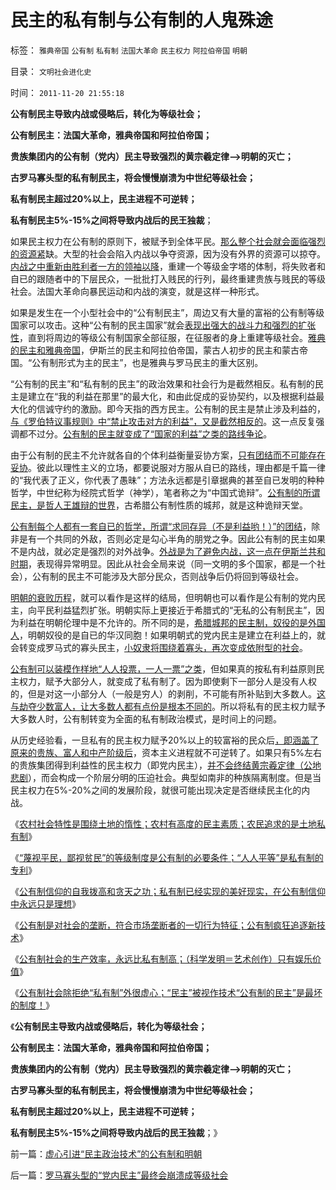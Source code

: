 # 民主的私有制与公有制的人鬼殊途

标签： `雅典帝国` `公有制` `私有制` `法国大革命` `民主权力` `阿拉伯帝国` `明朝` 

目录： `文明社会进化史`

时间： `2011-11-20 21:55:18`

**公有制民主导致内战或侵略后，转化为等级社会；**

**公有制民主：法国大革命，雅典帝国和阿拉伯帝国；**

**贵族集团内的公有制（党内）民主导致强烈的黄宗羲定律——>明朝的灭亡；**

**古罗马寡头型的私有制民主，将会慢慢崩溃为中世纪等级社会；**

**私有制民主超过20%以上，民主进程不可逆转；**

**私有制民主5%-15%之间将导致内战后的民王独裁**；

如果民主权力在公有制的原则下，被赋予到全体平民。[那么整个社会就会面临强烈的资源紧](../../../2011/10/30/脱离私有制的“民主”将毁于民粹冲击波.md)缺。大型的社会会陷入内战以争夺资源，因为没有外界的资源可以掠夺。[内战之中重新由胜利者一方的领袖以降](http://hi.baidu.com/darthchn/blog/item/bd2452f945865518d8f9fd27.html)，重建一个等级金字塔的体制，将失败者和自已的跟随者中的下层民众，一批批打入贱民的行列，最终重建贵族与贱民的等级社会。法国大革命向暴民运动和内战的演变，就是这样一种形式。

如果是发生在一个小型社会中的“公有制民主”，周边又有大量的富裕的公有制等级国家可以攻击。这种“公有制的民主国家”就会[表现出强大的战斗力和强烈的扩张性](../../../2010/8/5/古希腊抓革命促生产；最富裕的城邦最好战.md)，直到将周边的等级公有制国家全部征服，在征服者的身上重建等级社会。[雅典的民主和雅典帝国](../../../2010/5/20/美式民主，东南亚“民主”和雅典的民主.md)，伊斯兰的民主和阿拉伯帝国，蒙古人初步的民主和蒙古帝国。“公有制形式为主的民主”，也是雅典与罗马民主的重大区别。

“公有制的民主”和“私有制的民主”的政治效果和社会行为是截然相反。私有制的民主是建立在“我的利益在那里”的最大化，和由此促成的妥协契约，以及根据利益最大化的信诚守约的激励。即今天指的西方民主。公有制的民主是禁止涉及利益的，[与《罗伯特议事规则》中“禁止攻击对方的利益”，又是截然相反的](../../../2011/1/25/有中国特色的“罗伯特议事规则”和“对事不对人”.md)。这一点反复强调都不过分。[公有制的民主就变成了“国家的利益”之类的路线争论](../../../2009/7/28/不要问国家对你做了什么，要问你为国家做了什么.md)。

由于公有制的民主不允许就各自的个体利益衡量妥协方案，[只有团结而不可能存在妥协](../../../2011/11/13/团结不能代替妥协，人权需要做人的勇气.md)。彼此以理性主义的立场，都要说服对方服从自已的路线，理由都是千篇一律的“我代表了正义，你代表了愚昧”；方法永远都是引章据典的甚至自已发明的种种哲学，中世纪称为经院式哲学（神学），笔者称之为“中国式诡辩”。[公有制的所谓民主，是哲人王雄辩的世界](../../../2010/8/2/哲人王的政治野心.md)，古希腊公有制性质的城邦，就是这种诡辩天堂。

[公有制每个人都有一套自已的哲学，所谓“求同存异（不是利益哟！）”的团结](../../../2011/11/13/团结就是欺骗，团结就是内斗！.md)，除非是有一个共同的外敌，否则必定是勾心半角的朋党之争。因此公有制的民主如果不是内战，就必定是强烈的对外战争。[外战是为了避免内战，这一点在伊斯兰共和时期](../../../2010/5/22/仁者无敌话宽容，伊斯兰和阿拉伯帝国.md)，表现得异常明显。因此从社会全局来说（同一文明的多个国家，都是一个社会），公有制的民主不可能涉及大部分民众，否则战争后仍将回到等级社会。

[明朝的衰败历程](../../../2008/10/26/明朝必亡！冤杀袁崇焕，也只是小事一桩.md)，就可以看作是这样的结局，但明朝也可以看作是公有制的党内民主，向平民利益猛烈扩张。明朝实际上更接近于希腊式的“无私的公有制民主”，因为利益在明朝伦理中是不允许的。所不同的是，[希腊城邦的民主制，奴役的是外国人](../../../2010/11/27/希腊罗马城邦是军事组织；基督教成功的背景.md)，明朝奴役的是自已的华汉同胞！如果明朝式的党内民主是建立在利益上的，就会转变成罗马式的寡头民主，[小奴隶将围绕着寡头，再次变成依附型的社会](../../../2010/8/12/“N党制”的罗马走进了死胡同.md)。

[公有制可以装模作样地“人人投票，一人一票”之类](../../../2011/10/25/独裁是民粹的终结者，为什么有“极右的独裁”.md)，但如果真的按私有利益原则民主权力，赋予大部分人，就变成了私有制了。因为即使剩下一部分人是没有人权的，但是对这一小部分人（一般是穷人）的剥削，不可能有所补贴到大多数人。[这与劫夺少数富人，让大多数人都有点份是根本不同的](../../../2011/10/16/阶级斗争中的大脑急转弯，攻击无权的小平民.md)。所以将私有的民主权力赋予大多数人时，公有制转变为全面的私有制政治模式，是时间上的问题。

从历史经验看，一旦私有的民主权力赋予20%以上的较富裕的民众后[，即涵盖了原来的贵族、富人和中产阶级后](../../../2011/10/6/美国经济的可持续发展原因在“人权私有”，早期的萧条.md)，资本主义进程就不可逆转了。如果只有5%左右的贵族集团得到利益性的民主权力（即党内民主），[并不会终结黄宗羲定律（公地悲剧](../../../2009/2/9/黄宗羲定律“老百姓尽量别折腾”.md)），而会构成一个阶层分明的压迫社会。典型如南非的种族隔离制度。但是当民主权力在5%-20%之间的发展阶段，就很可能出现决定是否继续民主化的内战。

《[农村社会特性是围绕土地的惰性；农村有高度的民主素质；农民追求的是土地私有制](../../../2011/11/18/农村的社会特性是围绕土地的惰性.md)》

《[“蔑视平民，鄙视贫民”的等级制度是公有制的必要条件；“人人平等”是私有制的专利](../../../2011/11/19/“人人平等”是私有制的专利.md)》

《[公有制信仰的自我拨高和贪天之功；私有制已经实现的美好现实，在公有制信仰中永远只是理想](../../../2011/11/19/私有制的美好现实是共产主义远大的理想.md)》

《[公有制是对社会的垄断，符合市场垄断者的一切行为特征；公有制疯狂追逐新技术](../../../2011/11/19/公有制缺乏创造力，疯狂追求高新技术，.md)》

《[公有制社会的生产效率，永远比私有制高；（科学发明＝艺术创作）只有娱乐价值](../../../2011/11/19/（科学发明＝艺术创作）只有娱乐价值；公有制生产力更高.md)》

《[公有制社会除拒绝“私有制”外很虚心；“民主”被视作技术“公有制的民主”是最坏的制度！](../../../2011/11/20/虚心引进“民主政治技术”的公有制和明朝.md)》

《**公有制民主导致内战或侵略后，转化为等级社会；**

**公有制民主：法国大革命，雅典帝国和阿拉伯帝国；**

**贵族集团内的公有制（党内）民主导致强烈的黄宗羲定律——>明朝的灭亡；**

**古罗马寡头型的私有制民主，将会慢慢崩溃为中世纪等级社会；**

**私有制民主超过20%以上，民主进程不可逆转；**

**私有制民主5%-15%之间将导致内战后的民王独裁**；》



前一篇：[虚心引进“民主政治技术”的公有制和明朝](../../../2011/11/20/虚心引进“民主政治技术”的公有制和明朝.md)

后一篇：[罗马寡头型的“党内民主”最终会崩溃成等级社会](../../../2011/11/20/罗马寡头型的“党内民主”最终会崩溃成等级社会.md)